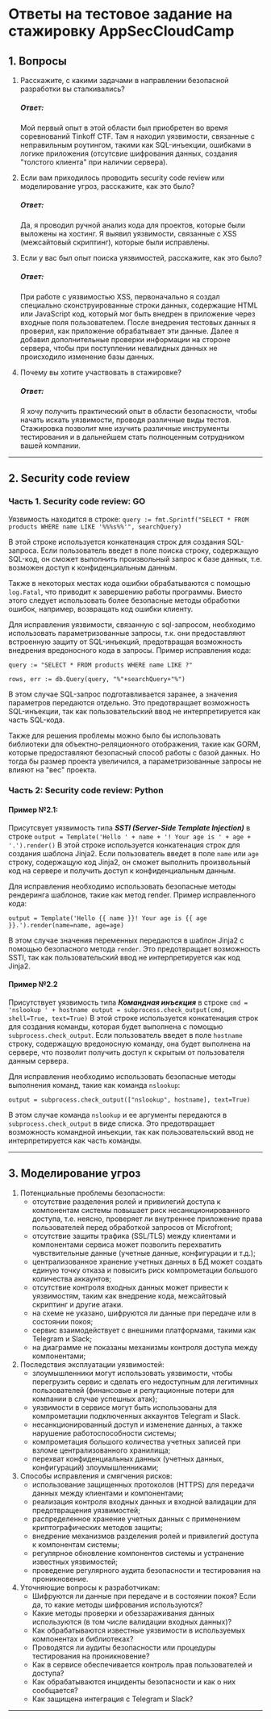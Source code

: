 # Ответы на тестовое задание на стажировку AppSecCloudCamp

## 1. Вопросы
1. Расскажите, с какими задачами в направлении безопасной разработки вы сталкивались?
    ##### Ответ:
    Мой первый опыт в этой области был приобретен во время соревнований Tinkoff CTF. Там я находил уязвимости, связанные с неправильным роутингом, такими как SQL-инъекции, ошибками в логике приложения (отсутсвие шифрования данных, создания "толстого клиента" при наличии сервера).
   
2. Если вам приходилось проводить security code review или моделирование угроз, расскажите, как это было?
    ##### Ответ:
     Да, я проводил ручной анализ кода для проектов, которые были выложены на хостинг. Я выявил уязвимости, связанные с XSS (межсайтовый скриптинг), которые были исправлены.
   
3. Если у вас был опыт поиска уязвимостей, расскажите, как это было?
    ##### Ответ:
     При работе с уязвимостью XSS, первоначально я создал специально сконструированные строки данных, содержащие HTML или JavaScript код, который мог быть внедрен в приложение через входные поля пользователем. После внедрения тестовых данных я проверил, как приложение обрабатывает эти данные. Далее я добавил дополнительные проверки информации на стороне сервера, чтобы при поступлении невалидных данных не происходило изменение базы данных.
   
4. Почему вы хотите участвовать в стажировке?
   ##### Ответ:
   Я хочу получить практический опыт в области безопасности, чтобы начать искать уязвимости, проводя различные виды тестов.
   Стажировка позволит мне изучить различные инструменты тестирования и в дальнейшем стать полноценным сотрудником вашей компании.

---
## 2. Security code review
### Часть 1. Security code review: GO
Уязвимость находится в строке:
` query := fmt.Sprintf("SELECT * FROM products WHERE name LIKE '%%%s%%'", searchQuery) `

В этой строке используется конкатенация строк для создания SQL-запроса.
Если пользователь введет в поле поиска строку, содержащую SQL-код, он сможет выполнить произвольный запрос к базе данных, т.е. возможен доступ к конфиденциальным данным.

Также в некоторых местах кода ошибки обрабатываются с помощью ` log.Fatal `, что приводит к завершению работы программы.
Вместо этого следует использовать более безопасные методы обработки ошибок, например, возвращать код ошибки клиенту.


Для исправления уязвимости, связанную с sql-запросом, необходимо использовать параметризованные запросы, т.к. они предоставляют встроенную защиту от SQL-инъекций, предотвращая возможность внедрения вредоносного кода в запросы.
Пример исправления кода:

` query := "SELECT * FROM products WHERE name LIKE ?" `

` rows, err := db.Query(query, "%"+searchQuery+"%") `

В этом случае SQL-запрос подготавливается заранее, а значения параметров передаются отдельно.
Это предотвращает возможность SQL-инъекции, так как пользовательский ввод не интерпретируется как часть SQL-кода.

Также для решения проблемы можно было бы использовать библиотеки для объектно-реляционного отображения, такие как GORM, которые предоставляют безопасный способ работы с базой данных. Но тогда бы размер проекта увеличился, а параметризованные запросы не влияют на "вес" проекта.

### Часть 2: Security code review: Python
#### Пример №2.1:
Присутсвует уязвимость типа ***SSTI (Server-Side Template Injection)*** в строке ` output = Template('Hello ' + name + '! Your age is ' + age + '.').render() ` В этой строке используется конкатенация строк для создания шаблона Jinja2.
Если пользователь введет в поле ` name ` или ` age ` строку, содержащую код Jinja2, он сможет выполнить произвольный код на сервере и получить доступ к конфиденциальным данным.

Для исправления необходимо использовать безопасные методы рендеринга шаблонов, такие как метод render. Пример исправленного кода:

` output = Template('Hello {{ name }}! Your age is {{ age }}.').render(name=name, age=age) `

В этом случае значения переменных передаются в шаблон Jinja2 с помощью безопасного метода ` render `.
Это предотвращает возможность SSTI, так как пользовательский ввод не интерпретируется как код Jinja2.

#### Пример №2.2
Присутствует уязвимость типа ***Командная инъекция*** в строке ` cmd = 'nslookup ' + hostname
output = subprocess.check_output(cmd, shell=True, text=True) ` В этой строке используется конкатенация строк для создания команды, которая будет выполнена с помощью ` subprocess.check_output `.
Если пользователь введет в поле  ` hostname ` строку, содержащую вредоносную команду, она будет выполнена на сервере, что позволит получить доступ к скрытым от пользователя данным сервера.

Для исправления необходимо использовать безопасные методы выполнения команд, такие как команда `nslookup`:

`output = subprocess.check_output(["nslookup", hostname], text=True)`

В этом случае команда ` nslookup ` и ее аргументы передаются в ` subprocess.check_output ` в виде списка.
Это предотвращает возможность командной инъекции, так как пользовательский ввод не интерпретируется как часть команды.

---

## 3. Моделирование угроз

1. Потенциальные проблемы безопасности:
     * отсутствие разделения ролей и привилегий доступа к компонентам системы повышает риск несанкционированного доступа, т.е. неясно, проверяет ли внутреннее приложение права пользователей перед обработкой запросов от Microfront;
     * отсутствие защиты трафика (SSL/TLS) между клиентами и компонентами сервиса может позволить перехватить чувствительные данные (учетные данные, конфигурации и т.д.);
     * централизованное хранение учетных данных в БД может создать единую точку отказа и повысить риск компрометации большого количества аккаунтов;
     * отсутствие контроля входных данных может привести к уязвимостям, таким как внедрение кода, межсайтовый скриптинг и другие атаки.
     * на схеме не указано, шифруются ли данные при передаче или в состоянии покоя;
     * сервис взаимодействует с внешними платформами, такими как Telegram и Slack;
     * на диаграмме не показаны механизмы контроля доступа между компонентами;
2. Последствия эксплуатации уязвимостей:
     * злоумышленники могут использовать уязвимости, чтобы перегрузить сервис и сделать его недоступным для легитимных пользователей (финансовые и репутационные потери для компании в случае успешных атак);
     * уязвимости в сервисе могут быть использованы для компрометации подключенных аккаунтов Telegram и Slack.
     * несанкционированный доступ и изменение данных, а также нарушение работоспособности системы;
     * компрометация большого количества учетных записей при взломе централизованного хранилища;
     * перехват конфиденциальных данных (учетных данных, конфигураций) злоумышленниками;
3. Способы исправления и смягчения рисков:
     * использование защищенных протоколов (HTTPS) для передачи данных между клиентами и компонентами;
     * реализация контроля входных данных и входной валидации для предотвращения уязвимостей;
     * распределенное хранение учетных данных с применением криптографических методов защиты;
     * внедрение механизмов разделения ролей и привилегий доступа к компонентам системы;
     * регулярное обновление компонентов системы и устранение известных уязвимостей;
     * проведение регулярного аудита безопасности и тестирования на проникновение.
4. Уточняющие вопросы к разработчикам:
    * Шифруются ли данные при передаче и в состоянии покоя? Если да, то какие методы шифрования используются?
    * Какие методы проверки и обеззараживания данных используются (в том числе валидации входных данных)?
    * Как обрабатываются известные уязвимости в используемых компонентах и библиотеках?
    * Проводятся ли аудиты безопасности или процедуры тестирования на проникновение?
    * Как в сервисе обеспечивается контроль прав пользователей и доступа?
    * Как обрабатываются инциденты безопасности и как о них сообщается?
    * Как защищена интеграция с Telegram и Slack?

---
